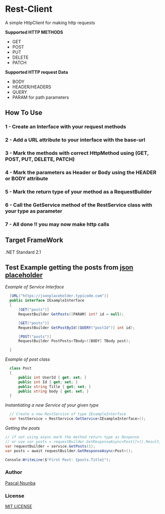 # Rest-Client

A simple HttpClient for making http requests

**Supported HTTP METHODS**

- GET
- POST
- PUT
- DELETE
- PATCH

**Supported HTTP request Data**

- BODY
- HEADER/HEADERS
- QUERY
- PARAM for path parameters

## How To Use

### 1 - Create an Interface with your request methods

### 2 - Add a URL attribute to your interface with the base-url

### 3 - Mark the methods with correct HttpMethod using (GET, POST, PUT, DELETE, PATCH)

### 4 - Mark the parameters as Header or Body using the HEADER or BODY attribute

### 5 - Mark the return type of your method as a RequestBuilder

### 6 - Call the GetService method of the RestService class with your type as parameter

### 7 - All done !! you may now make http calls

## Target FrameWork

.NET Standard 2.1

## Test Example getting the posts from [json placeholder](https://jsonplaceholder.typicode.com/posts)

_Example of Service Interface_

```C#
  [URL("https://jsonplaceholder.typicode.com")]
  public interface IExampleInterface
  {
      [GET("posts")]
      RequestBuilder GetPosts([PARAM] int? id = null);

      [GET("posts")]
      RequestBuilder GetPostById([QUERY("postId")] int id);

      [POST("posts")]
      RequestBuilder PostPosts<TBody>([BODY] TBody post);

  }
```

_Example of post class_

```C#
  class Post
  {
      public int UserId { get; set; }
      public int Id { get; set; }
      public string Title { get; set; }
      public string body { get; set; }
  }

```

_Instantiating a new Service of your given type_

```C#
  // Create a new RestService of type IExampleInterface
  var testService = RestService.GetService<IExampleInterface>();
```

_Getting the posts_

```C#
// if not using async mark the method return type as Response
// or use var posts = requestBuilder.GetResponseAsync<Post[]>().Result;
var requestBuilder = service.GetPosts(1);
var posts = await requestBuilder.GetResponseAsync<Post>();

Console.WriteLine($"First Post: {posts.Title}");

```

### Author

[Pascal Nsunba](https://github.com/PascalBenstrong/)

### License

[MIT LICENSE](https://github.com/PascalBenstrong/Rest-Client/blob/master/LICENSE)
